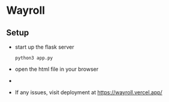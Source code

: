 # Wayroll

## Setup
- start up the flask server
  ```
  python3 app.py
  ```
- open the html file in your browser
- 

- If any issues, visit deployment at https://wayroll.vercel.app/
